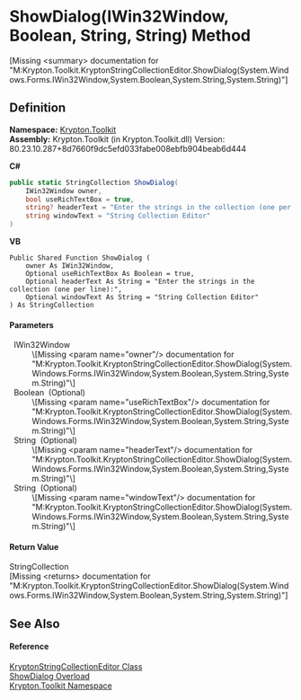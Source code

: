 # ShowDialog(IWin32Window, Boolean, String, String) Method


\[Missing &lt;summary&gt; documentation for "M:Krypton.Toolkit.KryptonStringCollectionEditor.ShowDialog(System.Windows.Forms.IWin32Window,System.Boolean,System.String,System.String)"\]



## Definition
**Namespace:** <a href="79d2eac2-21f4-54ff-7552-b20c33c30600.md">Krypton.Toolkit</a>  
**Assembly:** Krypton.Toolkit (in Krypton.Toolkit.dll) Version: 80.23.10.287+8d7660f9dc5efd033fabe008ebfb904beab6d444

**C#**
``` C#
public static StringCollection ShowDialog(
	IWin32Window owner,
	bool useRichTextBox = true,
	string? headerText = "Enter the strings in the collection (one per line):",
	string windowText = "String Collection Editor"
)
```
**VB**
``` VB
Public Shared Function ShowDialog ( 
	owner As IWin32Window,
	Optional useRichTextBox As Boolean = true,
	Optional headerText As String = "Enter the strings in the collection (one per line):",
	Optional windowText As String = "String Collection Editor"
) As StringCollection
```



#### Parameters
<dl><dt>  IWin32Window</dt><dd>\[Missing &lt;param name="owner"/&gt; documentation for "M:Krypton.Toolkit.KryptonStringCollectionEditor.ShowDialog(System.Windows.Forms.IWin32Window,System.Boolean,System.String,System.String)"\]</dd><dt>  Boolean  (Optional)</dt><dd>\[Missing &lt;param name="useRichTextBox"/&gt; documentation for "M:Krypton.Toolkit.KryptonStringCollectionEditor.ShowDialog(System.Windows.Forms.IWin32Window,System.Boolean,System.String,System.String)"\]</dd><dt>  String  (Optional)</dt><dd>\[Missing &lt;param name="headerText"/&gt; documentation for "M:Krypton.Toolkit.KryptonStringCollectionEditor.ShowDialog(System.Windows.Forms.IWin32Window,System.Boolean,System.String,System.String)"\]</dd><dt>  String  (Optional)</dt><dd>\[Missing &lt;param name="windowText"/&gt; documentation for "M:Krypton.Toolkit.KryptonStringCollectionEditor.ShowDialog(System.Windows.Forms.IWin32Window,System.Boolean,System.String,System.String)"\]</dd></dl>

#### Return Value
StringCollection  
\[Missing &lt;returns&gt; documentation for "M:Krypton.Toolkit.KryptonStringCollectionEditor.ShowDialog(System.Windows.Forms.IWin32Window,System.Boolean,System.String,System.String)"\]

## See Also


#### Reference
<a href="72d0cdb4-79ae-22ab-ae9e-7fa05cedbcf4.md">KryptonStringCollectionEditor Class</a>  
<a href="abfa4b01-5da9-3425-a743-92819e937b48.md">ShowDialog Overload</a>  
<a href="79d2eac2-21f4-54ff-7552-b20c33c30600.md">Krypton.Toolkit Namespace</a>  
